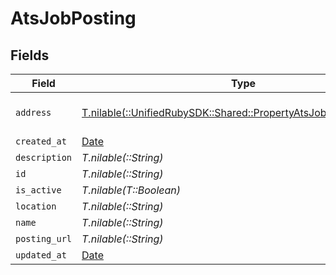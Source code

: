 # AtsJobPosting


## Fields

| Field                                                                                                                    | Type                                                                                                                     | Required                                                                                                                 | Description                                                                                                              |
| ------------------------------------------------------------------------------------------------------------------------ | ------------------------------------------------------------------------------------------------------------------------ | ------------------------------------------------------------------------------------------------------------------------ | ------------------------------------------------------------------------------------------------------------------------ |
| `address`                                                                                                                | [T.nilable(::UnifiedRubySDK::Shared::PropertyAtsJobPostingAddress)](../../models/shared/propertyatsjobpostingaddress.md) | :heavy_minus_sign:                                                                                                       | job-post-specific address                                                                                                |
| `created_at`                                                                                                             | [Date](https://ruby-doc.org/stdlib-2.6.1/libdoc/date/rdoc/Date.html)                                                     | :heavy_minus_sign:                                                                                                       | N/A                                                                                                                      |
| `description`                                                                                                            | *T.nilable(::String)*                                                                                                    | :heavy_minus_sign:                                                                                                       | N/A                                                                                                                      |
| `id`                                                                                                                     | *T.nilable(::String)*                                                                                                    | :heavy_minus_sign:                                                                                                       | N/A                                                                                                                      |
| `is_active`                                                                                                              | *T.nilable(T::Boolean)*                                                                                                  | :heavy_minus_sign:                                                                                                       | N/A                                                                                                                      |
| `location`                                                                                                               | *T.nilable(::String)*                                                                                                    | :heavy_minus_sign:                                                                                                       | N/A                                                                                                                      |
| `name`                                                                                                                   | *T.nilable(::String)*                                                                                                    | :heavy_minus_sign:                                                                                                       | N/A                                                                                                                      |
| `posting_url`                                                                                                            | *T.nilable(::String)*                                                                                                    | :heavy_minus_sign:                                                                                                       | N/A                                                                                                                      |
| `updated_at`                                                                                                             | [Date](https://ruby-doc.org/stdlib-2.6.1/libdoc/date/rdoc/Date.html)                                                     | :heavy_minus_sign:                                                                                                       | N/A                                                                                                                      |